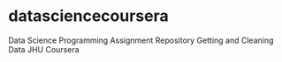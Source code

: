 # datasciencecoursera
Data Science Programming Assignment Repository
Getting and Cleaning Data
JHU Coursera
